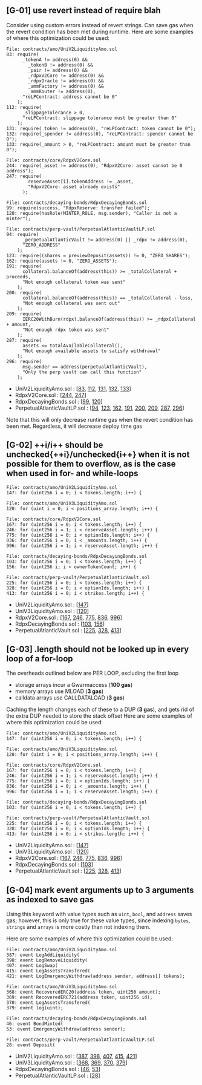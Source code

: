 ## [G-01] use revert instead of require blah

Consider using custom errors instead of revert strings. Can save gas when the revert condition has been met during runtime.
Here are some examples of where this optimization could be used:
```
File: contracts/amo/UniV2LiquidityAmo.sol
83: require(
      _tokenA != address(0) &&
        _tokenB != address(0) &&
        _pair != address(0) &&
        _rdpxV2Core != address(0) &&
        _rdpxOracle != address(0) &&
        _ammFactory != address(0) &&
        _ammRouter != address(0),
      "reLPContract: address cannot be 0"
    );
112: require(
      _slippageTolerance > 0,
      "reLPContract: slippage tolerance must be greater than 0"
    );
131: require(_token != address(0), "reLPContract: token cannot be 0");
132: require(_spender != address(0), "reLPContract: spender cannot be 0");
133: require(_amount > 0, "reLPContract: amount must be greater than 0");

File: contracts/core/RdpxV2Core.sol
244: require(_asset != address(0), "RdpxV2Core: asset cannot be 0 address");
247: require(
        reserveAsset[i].tokenAddress != _asset,
        "RdpxV2Core: asset already exists"
      );

File: contracts/decaying-bonds/RdpxDecayingBonds.sol
99: require(success, "RdpxReserve: transfer failed");
120: require(hasRole(MINTER_ROLE, msg.sender), "Caller is not a minter");

File: contracts/perp-vault/PerpetualAtlanticVaultLP.sol
94: require(
      _perpetualAtlanticVault != address(0) || _rdpx != address(0),
      "ZERO_ADDRESS"
    );
123: require((shares = previewDeposit(assets)) != 0, "ZERO_SHARES");
162: require(assets != 0, "ZERO_ASSETS");
191: require(
      collateral.balanceOf(address(this)) >= _totalCollateral + proceeds,
      "Not enough collateral token was sent"
    );
200: require(
      collateral.balanceOf(address(this)) == _totalCollateral - loss,
      "Not enough collateral was sent out"
    );
209: require(
      IERC20WithBurn(rdpx).balanceOf(address(this)) >= _rdpxCollateral + amount,
      "Not enough rdpx token was sent"
    );
287: require(
      assets <= totalAvailableCollateral(),
      "Not enough available assets to satisfy withdrawal"
    );
296: require(
      msg.sender == address(perpetualAtlanticVault),
      "Only the perp vault can call this function"
    );

```
 - UniV2LiquidityAmo.sol : [[83](https://github.com/code-423n4/2023-08-dopex/blob/0ea4387a4851cd6c8811dfb61da95a677f3f63ae/contracts/amo/UniV2LiquidityAmo.sol#L83), [112](https://github.com/code-423n4/2023-08-dopex/blob/0ea4387a4851cd6c8811dfb61da95a677f3f63ae/contracts/amo/UniV2LiquidityAmo.sol#L112), [131](https://github.com/code-423n4/2023-08-dopex/blob/0ea4387a4851cd6c8811dfb61da95a677f3f63ae/contracts/amo/UniV2LiquidityAmo.sol#L131), [132](https://github.com/code-423n4/2023-08-dopex/blob/0ea4387a4851cd6c8811dfb61da95a677f3f63ae/contracts/amo/UniV2LiquidityAmo.sol#L132), [133](https://github.com/code-423n4/2023-08-dopex/blob/0ea4387a4851cd6c8811dfb61da95a677f3f63ae/contracts/amo/UniV2LiquidityAmo.sol#L133)]
 - RdpxV2Core.sol : [[244](https://github.com/code-423n4/2023-08-dopex/blob/0ea4387a4851cd6c8811dfb61da95a677f3f63ae/contracts/core/RdpxV2Core.sol#L244), [247](https://github.com/code-423n4/2023-08-dopex/blob/0ea4387a4851cd6c8811dfb61da95a677f3f63ae/contracts/core/RdpxV2Core.sol#L247)]
 - RdpxDecayingBonds.sol : [[99](https://github.com/code-423n4/2023-08-dopex/blob/0ea4387a4851cd6c8811dfb61da95a677f3f63ae/contracts/decaying-bonds/RdpxDecayingBonds.sol#L99), [120](https://github.com/code-423n4/2023-08-dopex/blob/0ea4387a4851cd6c8811dfb61da95a677f3f63ae/contracts/decaying-bonds/RdpxDecayingBonds.sol#L120)]
 - PerpetualAtlanticVaultLP.sol : [[94](https://github.com/code-423n4/2023-08-dopex/blob/0ea4387a4851cd6c8811dfb61da95a677f3f63ae/contracts/perp-vault/PerpetualAtlanticVaultLP.sol#L94), [123](https://github.com/code-423n4/2023-08-dopex/blob/0ea4387a4851cd6c8811dfb61da95a677f3f63ae/contracts/perp-vault/PerpetualAtlanticVaultLP.sol#L123), [162](https://github.com/code-423n4/2023-08-dopex/blob/0ea4387a4851cd6c8811dfb61da95a677f3f63ae/contracts/perp-vault/PerpetualAtlanticVaultLP.sol#L162), [191](https://github.com/code-423n4/2023-08-dopex/blob/0ea4387a4851cd6c8811dfb61da95a677f3f63ae/contracts/perp-vault/PerpetualAtlanticVaultLP.sol#L191), [200](https://github.com/code-423n4/2023-08-dopex/blob/0ea4387a4851cd6c8811dfb61da95a677f3f63ae/contracts/perp-vault/PerpetualAtlanticVaultLP.sol#L200), [209](https://github.com/code-423n4/2023-08-dopex/blob/0ea4387a4851cd6c8811dfb61da95a677f3f63ae/contracts/perp-vault/PerpetualAtlanticVaultLP.sol#L209), [287](https://github.com/code-423n4/2023-08-dopex/blob/0ea4387a4851cd6c8811dfb61da95a677f3f63ae/contracts/perp-vault/PerpetualAtlanticVaultLP.sol#L287), [296](https://github.com/code-423n4/2023-08-dopex/blob/0ea4387a4851cd6c8811dfb61da95a677f3f63ae/contracts/perp-vault/PerpetualAtlanticVaultLP.sol#L296)]

Note that this will only decrease runtime gas when the revert condition has been met. Regardless, it will decrease deploy time gas


## [G-02] ++i/i++ should be unchecked{++i}/unchecked{i++} when it is not possible for them to overflow, as is the case when used in for- and while-loops
```
File: contracts/amo/UniV2LiquidityAmo.sol
147: for (uint256 i = 0; i < tokens.length; i++) {

File: contracts/amo/UniV3LiquidityAmo.sol
120: for (uint i = 0; i < positions_array.length; i++) {

File: contracts/core/RdpxV2Core.sol
167: for (uint256 i = 0; i < tokens.length; i++) {
246: for (uint256 i = 1; i < reserveAsset.length; i++) {
775: for (uint256 i = 0; i < optionIds.length; i++) {
836: for (uint256 i = 0; i < _amounts.length; i++) {
996: for (uint256 i = 1; i < reserveAsset.length; i++) {

File: contracts/decaying-bonds/RdpxDecayingBonds.sol
103: for (uint256 i = 0; i < tokens.length; i++) {
156: for (uint256 i; i < ownerTokenCount; i++) {

File: contracts/perp-vault/PerpetualAtlanticVault.sol
225: for (uint256 i = 0; i < tokens.length; i++) {
328: for (uint256 i = 0; i < optionIds.length; i++) {
413: for (uint256 i = 0; i < strikes.length; i++) {

```
 - UniV2LiquidityAmo.sol : [[147](https://github.com/code-423n4/2023-08-dopex/blob/0ea4387a4851cd6c8811dfb61da95a677f3f63ae/contracts/amo/UniV2LiquidityAmo.sol#L147)]
 - UniV3LiquidityAmo.sol : [[120](https://github.com/code-423n4/2023-08-dopex/blob/0ea4387a4851cd6c8811dfb61da95a677f3f63ae/contracts/amo/UniV3LiquidityAmo.sol#L120)]
 - RdpxV2Core.sol : [[167](https://github.com/code-423n4/2023-08-dopex/blob/0ea4387a4851cd6c8811dfb61da95a677f3f63ae/contracts/core/RdpxV2Core.sol#L167), [246](https://github.com/code-423n4/2023-08-dopex/blob/0ea4387a4851cd6c8811dfb61da95a677f3f63ae/contracts/core/RdpxV2Core.sol#L246), [775](https://github.com/code-423n4/2023-08-dopex/blob/0ea4387a4851cd6c8811dfb61da95a677f3f63ae/contracts/core/RdpxV2Core.sol#L775), [836](https://github.com/code-423n4/2023-08-dopex/blob/0ea4387a4851cd6c8811dfb61da95a677f3f63ae/contracts/core/RdpxV2Core.sol#L836), [996](https://github.com/code-423n4/2023-08-dopex/blob/0ea4387a4851cd6c8811dfb61da95a677f3f63ae/contracts/core/RdpxV2Core.sol#L996)]
 - RdpxDecayingBonds.sol : [[103](https://github.com/code-423n4/2023-08-dopex/blob/0ea4387a4851cd6c8811dfb61da95a677f3f63ae/contracts/decaying-bonds/RdpxDecayingBonds.sol#L103), [156](https://github.com/code-423n4/2023-08-dopex/blob/0ea4387a4851cd6c8811dfb61da95a677f3f63ae/contracts/decaying-bonds/RdpxDecayingBonds.sol#L156)]
 - PerpetualAtlanticVault.sol : [[225](https://github.com/code-423n4/2023-08-dopex/blob/0ea4387a4851cd6c8811dfb61da95a677f3f63ae/contracts/perp-vault/PerpetualAtlanticVault.sol#L225), [328](https://github.com/code-423n4/2023-08-dopex/blob/0ea4387a4851cd6c8811dfb61da95a677f3f63ae/contracts/perp-vault/PerpetualAtlanticVault.sol#L328), [413](https://github.com/code-423n4/2023-08-dopex/blob/0ea4387a4851cd6c8811dfb61da95a677f3f63ae/contracts/perp-vault/PerpetualAtlanticVault.sol#L413)]

## [G-03] <array>.length should not be looked up in every loop of a for-loop
The overheads outlined below are PER LOOP, excluding the first loop
- storage arrays incur a Gwarmaccess (**100 gas**)
- memory arrays use MLOAD (**3 gas**)
- calldata arrays use CALLDATALOAD (**3 gas**)

Caching the length changes each of these to a DUP<N> (**3 gas**), and gets rid of the extra DUP<N> needed to store the stack offset
Here are some examples of where this optimization could be used:
```
File: contracts/amo/UniV2LiquidityAmo.sol
147: for (uint256 i = 0; i < tokens.length; i++) {

File: contracts/amo/UniV3LiquidityAmo.sol
120: for (uint i = 0; i < positions_array.length; i++) {

File: contracts/core/RdpxV2Core.sol
167: for (uint256 i = 0; i < tokens.length; i++) {
246: for (uint256 i = 1; i < reserveAsset.length; i++) {
775: for (uint256 i = 0; i < optionIds.length; i++) {
836: for (uint256 i = 0; i < _amounts.length; i++) {
996: for (uint256 i = 1; i < reserveAsset.length; i++) {

File: contracts/decaying-bonds/RdpxDecayingBonds.sol
103: for (uint256 i = 0; i < tokens.length; i++) {

File: contracts/perp-vault/PerpetualAtlanticVault.sol
225: for (uint256 i = 0; i < tokens.length; i++) {
328: for (uint256 i = 0; i < optionIds.length; i++) {
413: for (uint256 i = 0; i < strikes.length; i++) {

```
 - UniV2LiquidityAmo.sol : [[147](https://github.com/code-423n4/2023-08-dopex/blob/0ea4387a4851cd6c8811dfb61da95a677f3f63ae/contracts/amo/UniV2LiquidityAmo.sol#L147)]
 - UniV3LiquidityAmo.sol : [[120](https://github.com/code-423n4/2023-08-dopex/blob/0ea4387a4851cd6c8811dfb61da95a677f3f63ae/contracts/amo/UniV3LiquidityAmo.sol#L120)]
 - RdpxV2Core.sol : [[167](https://github.com/code-423n4/2023-08-dopex/blob/0ea4387a4851cd6c8811dfb61da95a677f3f63ae/contracts/core/RdpxV2Core.sol#L167), [246](https://github.com/code-423n4/2023-08-dopex/blob/0ea4387a4851cd6c8811dfb61da95a677f3f63ae/contracts/core/RdpxV2Core.sol#L246), [775](https://github.com/code-423n4/2023-08-dopex/blob/0ea4387a4851cd6c8811dfb61da95a677f3f63ae/contracts/core/RdpxV2Core.sol#L775), [836](https://github.com/code-423n4/2023-08-dopex/blob/0ea4387a4851cd6c8811dfb61da95a677f3f63ae/contracts/core/RdpxV2Core.sol#L836), [996](https://github.com/code-423n4/2023-08-dopex/blob/0ea4387a4851cd6c8811dfb61da95a677f3f63ae/contracts/core/RdpxV2Core.sol#L996)]
 - RdpxDecayingBonds.sol : [[103](https://github.com/code-423n4/2023-08-dopex/blob/0ea4387a4851cd6c8811dfb61da95a677f3f63ae/contracts/decaying-bonds/RdpxDecayingBonds.sol#L103)]
 - PerpetualAtlanticVault.sol : [[225](https://github.com/code-423n4/2023-08-dopex/blob/0ea4387a4851cd6c8811dfb61da95a677f3f63ae/contracts/perp-vault/PerpetualAtlanticVault.sol#L225), [328](https://github.com/code-423n4/2023-08-dopex/blob/0ea4387a4851cd6c8811dfb61da95a677f3f63ae/contracts/perp-vault/PerpetualAtlanticVault.sol#L328), [413](https://github.com/code-423n4/2023-08-dopex/blob/0ea4387a4851cd6c8811dfb61da95a677f3f63ae/contracts/perp-vault/PerpetualAtlanticVault.sol#L413)]

## [G-04] mark event arguments up to 3 arguments as indexed to save gas
Using this keyword with value types such as `uint`, `bool`, and `address` saves gas; however, this is only true for these value types, since indexing `bytes`, `strings` and `arrays` is more costly than not indexing them.

Here are some examples of where this optimization could be used:

```
File: contracts/amo/UniV2LiquidityAmo.sol
387: event LogAddLiquidity(
398: event LogRemoveLiquidity(
407: event LogSwap(
415: event LogAssetsTransfered(
421: event LogEmergencyWithdraw(address sender, address[] tokens);

File: contracts/amo/UniV3LiquidityAmo.sol
368: event RecoveredERC20(address token, uint256 amount);
369: event RecoveredERC721(address token, uint256 id);
370: event LogAssetsTransfered(
379: event log(uint);

File: contracts/decaying-bonds/RdpxDecayingBonds.sol
46: event BondMinted(
53: event EmergencyWithdraw(address sender);

File: contracts/perp-vault/PerpetualAtlanticVaultLP.sol
28: event Deposit(

```
 - UniV2LiquidityAmo.sol : [[387](https://github.com/code-423n4/2023-08-dopex/blob/0ea4387a4851cd6c8811dfb61da95a677f3f63ae/contracts/amo/UniV2LiquidityAmo.sol#L387), [398](https://github.com/code-423n4/2023-08-dopex/blob/0ea4387a4851cd6c8811dfb61da95a677f3f63ae/contracts/amo/UniV2LiquidityAmo.sol#L398), [407](https://github.com/code-423n4/2023-08-dopex/blob/0ea4387a4851cd6c8811dfb61da95a677f3f63ae/contracts/amo/UniV2LiquidityAmo.sol#L407), [415](https://github.com/code-423n4/2023-08-dopex/blob/0ea4387a4851cd6c8811dfb61da95a677f3f63ae/contracts/amo/UniV2LiquidityAmo.sol#L415), [421](https://github.com/code-423n4/2023-08-dopex/blob/0ea4387a4851cd6c8811dfb61da95a677f3f63ae/contracts/amo/UniV2LiquidityAmo.sol#L421)]
 - UniV3LiquidityAmo.sol : [[368](https://github.com/code-423n4/2023-08-dopex/blob/0ea4387a4851cd6c8811dfb61da95a677f3f63ae/contracts/amo/UniV3LiquidityAmo.sol#L368), [369](https://github.com/code-423n4/2023-08-dopex/blob/0ea4387a4851cd6c8811dfb61da95a677f3f63ae/contracts/amo/UniV3LiquidityAmo.sol#L369), [370](https://github.com/code-423n4/2023-08-dopex/blob/0ea4387a4851cd6c8811dfb61da95a677f3f63ae/contracts/amo/UniV3LiquidityAmo.sol#L370), [379](https://github.com/code-423n4/2023-08-dopex/blob/0ea4387a4851cd6c8811dfb61da95a677f3f63ae/contracts/amo/UniV3LiquidityAmo.sol#L379)]
 - RdpxDecayingBonds.sol : [[46](https://github.com/code-423n4/2023-08-dopex/blob/0ea4387a4851cd6c8811dfb61da95a677f3f63ae/contracts/decaying-bonds/RdpxDecayingBonds.sol#L46), [53](https://github.com/code-423n4/2023-08-dopex/blob/0ea4387a4851cd6c8811dfb61da95a677f3f63ae/contracts/decaying-bonds/RdpxDecayingBonds.sol#L53)]
 - PerpetualAtlanticVaultLP.sol : [[28](https://github.com/code-423n4/2023-08-dopex/blob/0ea4387a4851cd6c8811dfb61da95a677f3f63ae/contracts/perp-vault/PerpetualAtlanticVaultLP.sol#L28)] 
